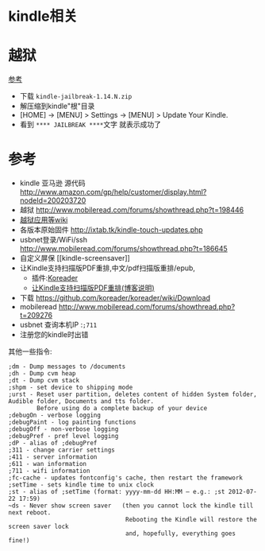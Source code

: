 # kindle相关

# 越狱

[参考](http://www.mobileread.com/forums/showthread.php?t=186645)

* 下载 `kindle-jailbreak-1.14.N.zip`
* 解压缩到kindle"根"目录
*  [HOME] -> [MENU] > Settings -> [MENU] > Update Your Kindle.
* 看到 `**** JAILBREAK ****`文字 就表示成功了

# 参考
* kindle 亚马逊 源代码 http://www.amazon.com/gp/help/customer/display.html?nodeId=200203720
* 越狱 http://www.mobileread.com/forums/showthread.php?t=198446
* [越狱应用等wiki](http://wiki.mobileread.com/wiki/Kindle_Touch_Hacking#USB_Networking) 
* 各版本原始固件 http://ixtab.tk/kindle-touch-updates.php
* usbnet登录/WiFi/ssh http://www.mobileread.com/forums/showthread.php?t=186645
* 自定义屏保 [[kindle-screensaver]]
* 让Kindle支持扫描版PDF重排,中文/pdf扫描版重排/epub,
  * 插件:[Koreader](https://github.com/koreader/koreader)
  * [让Kindle支持扫描版PDF重排(博客说明)](http://vislab.bjmu.edu.cn/blog/hwangxin/2012/10/read-scanned-pdfs-with-kindlepdfviewer/)
 * 下载 https://github.com/koreader/koreader/wiki/Download
 * mobileread http://www.mobileread.com/forums/showthread.php?t=209276
* usbnet 查询本机IP :`;711`
* 注册您的kindle时出错

其他一些指令:
```text
;dm - Dump messages to /documents
;dh - Dump cvm heap
;dt - Dump cvm stack
;shpm - set device to shipping mode
;urst - Reset user partition, deletes content of hidden System folder, Audible folder, Documents and tts folder. 
        Before using do a complete backup of your device
;debugOn - verbose logging
;debugPaint - log painting functions
;debugOff - non-verbose logging
;debugPref - pref level logging
;dP - alias of ;debugPref
;311 - change carrier settings
;411 - server information
;611 - wan information
;711 - wifi information
;fc-cache - updates fontconfig's cache, then restart the framework
;setTime - sets kindle time to unix clock
;st - alias of ;setTime (format: yyyy-mm-dd HH:MM – e.g.: ;st 2012-07-22 17:59)
~ds - Never show screen saver   (then you cannot lock the kindle till next reboot. 
                                 Rebooting the Kindle will restore the screen saver lock
                                 and, hopefully, everything goes fine!)
```